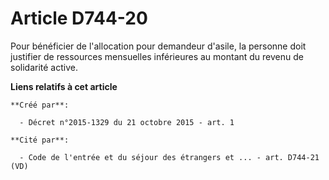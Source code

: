 # Article D744-20

Pour bénéficier de l'allocation pour demandeur d'asile, la personne doit justifier de ressources mensuelles inférieures au
montant du revenu de solidarité active.

**Liens relatifs à cet article**

	**Créé par**:

	  - Décret n°2015-1329 du 21 octobre 2015 - art. 1

	**Cité par**:

	  - Code de l'entrée et du séjour des étrangers et ... - art. D744-21 (VD)
